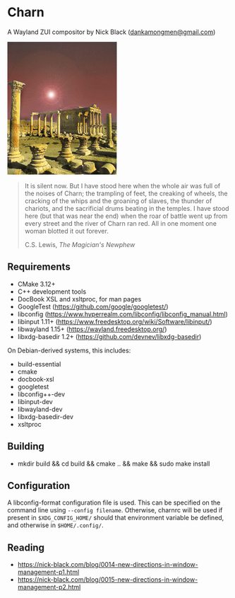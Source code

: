 # Charn
A Wayland ZUI compositor by Nick Black (dankamongmen@gmail.com)

![image](doc/charn.gif)

>It is silent now. But I have stood here when the whole air was full of the
>noises of Charn; the trampling of feet, the creaking of wheels, the cracking of
>the whips and the groaning of slaves, the thunder of chariots, and the
>sacrificial drums beating in the temples. I have stood here (but that was near
>the end) when the roar of battle went up from every street and the river of
>Charn ran red. All in one moment one woman blotted it out forever.
>
> C.S. Lewis, *The Magician's Newphew*

## Requirements

* CMake 3.12+
* C++ development tools
* DocBook XSL and xsltproc, for man pages
* GoogleTest (<https://github.com/google/googletest/>)
* libconfig (<https://www.hyperrealm.com/libconfig/libconfig_manual.html>)
* libinput 1.11+ (<https://www.freedesktop.org/wiki/Software/libinput/>)
* libwayland 1.15+ (<https://wayland.freedesktop.org/>)
* libxdg-basedir 1.2+ (<https://github.com/devnev/libxdg-basedir>)

On Debian-derived systems, this includes:

* build-essential
* cmake
* docbook-xsl
* googletest
* libconfig++-dev
* libinput-dev
* libwayland-dev
* libxdg-basedir-dev
* xsltproc

## Building

* mkdir build && cd build && cmake .. && make && sudo make install

## Configuration

A libconfig-format configuration file is used. This can be specified on the
command line using `--config filename`. Otherwise, charnrc will be used if
present in `$XDG_CONFIG_HOME/` should that environment variable be defined, and
otherwise in `$HOME/.config/`.

## Reading

* https://nick-black.com/blog/0014-new-directions-in-window-management-p1.html
* https://nick-black.com/blog/0015-new-directions-in-window-management-p2.html
